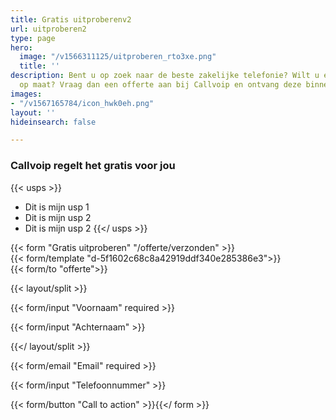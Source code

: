 ```yaml
---
title: Gratis uitproberenv2
url: uitproberen2
type: page
hero:
  image: "/v1566311125/uitproberen_rto3xe.png"
  title: ''
description: Bent u op zoek naar de beste zakelijke telefonie? Wilt u een offerte
  op maat? Vraag dan een offerte aan bij Callvoip en ontvang deze binnen 1 dag.
images:
- "/v1567165784/icon_hwk0eh.png"
layout: ''
hideinsearch: false

---
```

### Callvoip regelt het gratis voor jou
{{< usps >}}  
* Dit is mijn usp 1
* Dit is mijn usp 2
* Dit is mijn usp 2
{{</ usps >}}

{{< form "Gratis uitproberen" "/offerte/verzonden" >}}  
{{< form/template "d-5f1602c68c8a42919ddf340e285386e3">}}  
{{< form/to "offerte">}}

{{< layout/split >}}

{{< form/input "Voornaam" required >}}

{{< form/input "Achternaam" >}}

{{</ layout/split >}}

{{< form/email "Email" required >}}

{{< form/input "Telefoonnummer" >}}

{{< form/button "Call to action" >}}{{</ form >}}
